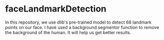 # faceLandmarkDetection

In this repository, we use dlib's pre-trained model to detect 68 landmark points on our face. I have used a background segmentor function to remove the background of the human. It will help us get better results.
